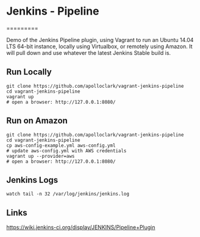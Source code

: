 # Jenkins - Pipeline
=========

Demo of the Jenkins Pipeline plugin, using Vagrant to run an Ubuntu 14.04 LTS
64-bit instance, locally using Virtualbox, or remotely using Amazon. It will
pull down and use whatever the latest Jenkins Stable build is.

## Run Locally
```shell
git clone https://github.com/apolloclark/vagrant-jenkins-pipeline
cd vagrant-jenkins-pipeline
vagrant up
# open a browser: http://127.0.0.1:8080/
```

## Run on Amazon
```shell
git clone https://github.com/apolloclark/vagrant-jenkins-pipeline
cd vagrant-jenkins-pipeline
cp aws-config-example.yml aws-config.yml
# update aws-config.yml with AWS credentials
vagrant up --provider=aws
# open a browser: http://127.0.0.1:8080/
```

## Jenkins Logs
```shell
watch tail -n 32 /var/log/jenkins/jenkins.log
```

## Links

https://wiki.jenkins-ci.org/display/JENKINS/Pipeline+Plugin